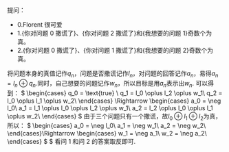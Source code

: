 提问：

- 0.Florent 很可爱
- 1.{你对问题 0 撒谎了}、{你对问题 2 撒谎了}和{我想要的问题 1}奇数个为真。
- 2.{你对问题 0 撒谎了}、{你对问题 1 撒谎了}和{我想要的问题 2}奇数个为真。

将问题本身的真值记作$q_n$，问题是否撒谎记作$l_n$，对问题的回答记作$a_n$，易得$a_n = l_n \oplus q_n$.同时，自己想要的问题记作$w_n$，所以目标是用$a_n$表示出$w_n$.
可以得到：
$
\begin{cases}
    q_0 = \text{true} \\
    q_1 = l_0 \oplus l_2 \oplus w_1\\
    q_2 = l_0 \oplus l_1 \oplus w_2\\
\end{cases} \Rightarrow
\begin{cases}
    a_0 = \neg l_0\\
    a_1 = l_1 \oplus l_0 \oplus l_2 \oplus w_1\\
    a_2 = l_2 \oplus l_0 \oplus l_1 \oplus w_2\\
\end{cases}
$
由于三个问题只有一个撒谎，故$l_0 \oplus l_1 \oplus l_2$为真，所以：
$
\begin{cases}
    a_0 = \neg l_0\\
    a_1 = \neg w_1\\
    a_2 = \neg w_2\\
\end{cases}\Rightarrow
\begin{cases}
    w_1 = \neg a_1\\
    w_2 = \neg a_2\\
\end{cases}
$
$
看问 1 和问 2 的答案取反即可.
